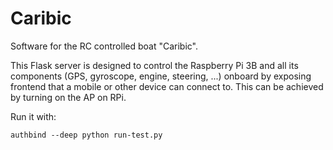 # Caribic
Software for the RC controlled boat "Caribic".

This Flask server is designed to control the Raspberry Pi 3B and all its components (GPS, gyroscope, engine, steering, ...) onboard by exposing frontend that a mobile or other device can connect to.
This can be achieved by turning on the AP on RPi.

Run it with:
```shell
authbind --deep python run-test.py
```
